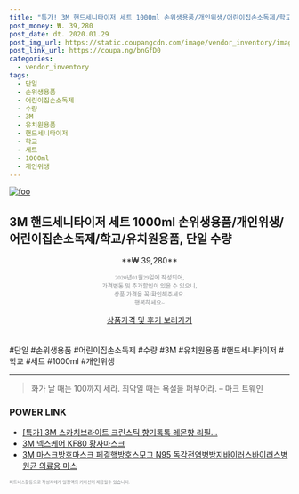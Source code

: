 ```yaml
--- 
title: "특가! 3M 핸드세니타이저 세트 1000ml 손위생용품/개인위생/어린이집손소독제/학교/유..." 
post_money: ₩. 39,280 
post_date: dt. 2020.01.29 
post_img_url: https://static.coupangcdn.com/image/vendor_inventory/images/2018/12/26/1/3/9f775619-4936-4747-8ba2-506bf852aa3e.jpg 
post_link_url: https://coupa.ng/bnGfD0 
categories: 
  - vendor_inventory 
tags: 
  - 단일 
  - 손위생용품 
  - 어린이집손소독제 
  - 수량 
  - 3M 
  - 유치원용품 
  - 핸드세니타이저 
  - 학교 
  - 세트 
  - 1000ml 
  - 개인위생 
--- 
```

[![foo](https://static.coupangcdn.com/image/vendor_inventory/images/2018/12/26/1/3/9f775619-4936-4747-8ba2-506bf852aa3e.jpg)](https://coupa.ng/bnGfD0) 

## 3M 핸드세니타이저 세트 1000ml 손위생용품/개인위생/어린이집손소독제/학교/유치원용품, 단일 수량 
<p style="text-align: center;">**₩ 39,280**</p> 
<p style="text-align: center;"><span style="color: #898c8f; font-family: Georgia,Times,serif; font-size: 0.75em;">2020년01월29일에 작성되어, <br>가격변동 및 추가할인이 있을 수 있으니,<br> 상품 가격을 꼭!확인해주세요.<br>행복하세요~</span> 
</p>	 
<div markdown="0" style="text-align: center;"><a href="https://coupa.ng/bnGfD0" class="btn btn--success">상품가격 및 후기 보러가기</a></div> 
<br><br> 
  #단일 #손위생용품 #어린이집손소독제 #수량 #3M #유치원용품 #핸드세니타이저 #학교 #세트 #1000ml #개인위생 
<hr> 

> 화가 날 때는 100까지 세라. 최악일 때는 욕설을 퍼부어라. – 마크 트웨인 


### POWER LINK

* <a href="https://blog.naver.com/sakai111/221789694341" target="_blank">[특가] 3M 스카치브라이트 크린스틱 향기톡톡 레몬향 리필...</a>
* <a href="https://blog.naver.com/an0733/221785398787" target="_blank">3M 넥스케어 KF80 황사마스크</a>
* <a href="https://blog.naver.com/fasyy4321/221786962600" target="_blank">3M 마스크방호마스크 페결핵방호스모그 N95 독감전염병방지바이러스바이러스병원균 의료용 마스</a>

<span style="color: #898c8f; font-family: Georgia,Times,serif; font-size: 0.55em;">파트너스활동으로 작성자에게 일정액의 커미션이 제공될수 있습니다.</span> 
